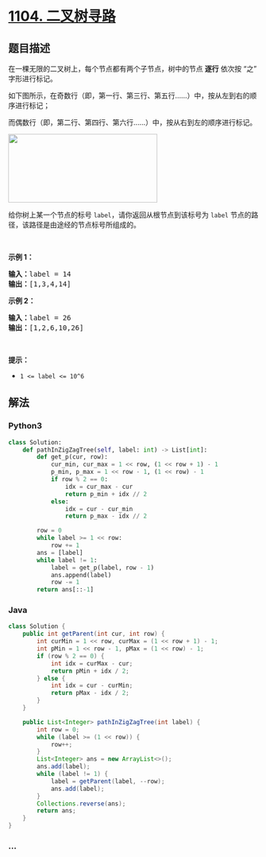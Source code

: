 # [1104. 二叉树寻路](https://leetcode-cn.com/problems/path-in-zigzag-labelled-binary-tree)



## 题目描述

<!-- 这里写题目描述 -->

<p>在一棵无限的二叉树上，每个节点都有两个子节点，树中的节点 <strong>逐行</strong> 依次按&nbsp;&ldquo;之&rdquo; 字形进行标记。</p>

<p>如下图所示，在奇数行（即，第一行、第三行、第五行&hellip;&hellip;）中，按从左到右的顺序进行标记；</p>

<p>而偶数行（即，第二行、第四行、第六行&hellip;&hellip;）中，按从右到左的顺序进行标记。</p>

<p><img alt="" src="https://assets.leetcode-cn.com/aliyun-lc-upload/uploads/2019/06/28/tree.png" style="height: 138px; width: 300px;"></p>

<p>给你树上某一个节点的标号 <code>label</code>，请你返回从根节点到该标号为 <code>label</code> 节点的路径，该路径是由途经的节点标号所组成的。</p>

<p>&nbsp;</p>

<p><strong>示例 1：</strong></p>

<pre><strong>输入：</strong>label = 14
<strong>输出：</strong>[1,3,4,14]
</pre>

<p><strong>示例 2：</strong></p>

<pre><strong>输入：</strong>label = 26
<strong>输出：</strong>[1,2,6,10,26]
</pre>

<p>&nbsp;</p>

<p><strong>提示：</strong></p>

<ul>
	<li><code>1 &lt;= label &lt;= 10^6</code></li>
</ul>


## 解法

<!-- 这里可写通用的实现逻辑 -->

<!-- tabs:start -->

### **Python3**

<!-- 这里可写当前语言的特殊实现逻辑 -->

```python
class Solution:
    def pathInZigZagTree(self, label: int) -> List[int]:
        def get_p(cur, row):
            cur_min, cur_max = 1 << row, (1 << row + 1) - 1
            p_min, p_max = 1 << row - 1, (1 << row) - 1
            if row % 2 == 0:
                idx = cur_max - cur
                return p_min + idx // 2
            else:
                idx = cur - cur_min
                return p_max - idx // 2

        row = 0
        while label >= 1 << row:
            row += 1
        ans = [label]
        while label != 1:
            label = get_p(label, row - 1)
            ans.append(label)
            row -= 1
        return ans[::-1]
```

### **Java**

<!-- 这里可写当前语言的特殊实现逻辑 -->

```java
class Solution {
    public int getParent(int cur, int row) {
        int curMin = 1 << row, curMax = (1 << row + 1) - 1;
        int pMin = 1 << row - 1, pMax = (1 << row) - 1;
        if (row % 2 == 0) {
            int idx = curMax - cur;
            return pMin + idx / 2;
        } else {
            int idx = cur - curMin;
            return pMax - idx / 2;
        }
    }

    public List<Integer> pathInZigZagTree(int label) {
        int row = 0;
        while (label >= (1 << row)) {
            row++;
        }
        List<Integer> ans = new ArrayList<>();
        ans.add(label);
        while (label != 1) {
            label = getParent(label, --row);
            ans.add(label);
        }
        Collections.reverse(ans);
        return ans;
    }
}
```

### **...**

```

```

<!-- tabs:end -->
